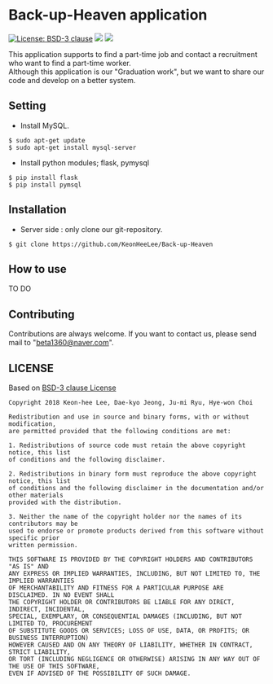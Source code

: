 # Back-up-Heaven application
[![License: BSD-3 clause](https://img.shields.io/badge/LICENSE-BSD--3%20clause-yellow.svg)](https://github.com/KeonHeeLee/Back-up-Heaven/blob/master/LICENSE)
<img src="https://img.shields.io/badge/python-%3E%3D3-brightgreen.svg">
<img src="https://img.shields.io/badge/android-%3E%3D23-blue.svg">

 This application supports to find a part-time job and contact a recruitment who want to find a part-time worker.</br>
Although this application is our "Graduation work", but we want to share our code and develop on a better system.
 
## Setting

- Install MySQL.
```
$ sudo apt-get update
$ sudo apt-get install mysql-server
```

- Install python modules; flask, pymysql
```
$ pip install flask
$ pip install pymsql
```

## Installation

- Server side : only clone our git-repository.

```
$ git clone https://github.com/KeonHeeLee/Back-up-Heaven
```

## How to use

TO DO
 
## Contributing

Contributions are always welcome. If you want to contact us, please send mail to "beta1360@naver.com".

 
## LICENSE

Based on [BSD-3 clause License](https://github.com/KeonHeeLee/Back-up-Heaven/blob/master/LICENSE)

```
Copyright 2018 Keon-hee Lee, Dae-kyo Jeong, Ju-mi Ryu, Hye-won Choi

Redistribution and use in source and binary forms, with or without modification, 
are permitted provided that the following conditions are met:

1. Redistributions of source code must retain the above copyright notice, this list 
of conditions and the following disclaimer.

2. Redistributions in binary form must reproduce the above copyright notice, this list 
of conditions and the following disclaimer in the documentation and/or other materials 
provided with the distribution.

3. Neither the name of the copyright holder nor the names of its contributors may be 
used to endorse or promote products derived from this software without specific prior
written permission.

THIS SOFTWARE IS PROVIDED BY THE COPYRIGHT HOLDERS AND CONTRIBUTORS "AS IS" AND 
ANY EXPRESS OR IMPLIED WARRANTIES, INCLUDING, BUT NOT LIMITED TO, THE IMPLIED WARRANTIES 
OF MERCHANTABILITY AND FITNESS FOR A PARTICULAR PURPOSE ARE DISCLAIMED. IN NO EVENT SHALL 
THE COPYRIGHT HOLDER OR CONTRIBUTORS BE LIABLE FOR ANY DIRECT, INDIRECT, INCIDENTAL, 
SPECIAL, EXEMPLARY, OR CONSEQUENTIAL DAMAGES (INCLUDING, BUT NOT LIMITED TO, PROCUREMENT 
OF SUBSTITUTE GOODS OR SERVICES; LOSS OF USE, DATA, OR PROFITS; OR BUSINESS INTERRUPTION) 
HOWEVER CAUSED AND ON ANY THEORY OF LIABILITY, WHETHER IN CONTRACT, STRICT LIABILITY, 
OR TORT (INCLUDING NEGLIGENCE OR OTHERWISE) ARISING IN ANY WAY OUT OF THE USE OF THIS SOFTWARE, 
EVEN IF ADVISED OF THE POSSIBILITY OF SUCH DAMAGE.
```
